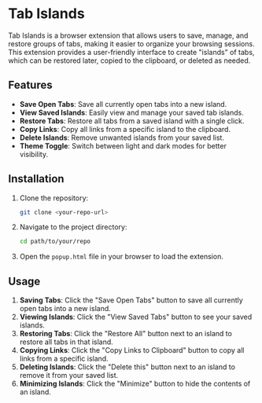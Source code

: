 # Tab Islands

Tab Islands is a browser extension that allows users to save, manage, and restore groups of tabs, making it easier to organize your browsing sessions. This extension provides a user-friendly interface to create "islands" of tabs, which can be restored later, copied to the clipboard, or deleted as needed.

## Features

- **Save Open Tabs**: Save all currently open tabs into a new island.
- **View Saved Islands**: Easily view and manage your saved tab islands.
- **Restore Tabs**: Restore all tabs from a saved island with a single click.
- **Copy Links**: Copy all links from a specific island to the clipboard.
- **Delete Islands**: Remove unwanted islands from your saved list.
- **Theme Toggle**: Switch between light and dark modes for better visibility.

## Installation

1. Clone the repository:
   ```bash
   git clone <your-repo-url>
   ```

2. Navigate to the project directory:
   ```bash
   cd path/to/your/repo
   ```

3. Open the `popup.html` file in your browser to load the extension.

## Usage

1. **Saving Tabs**: Click the "Save Open Tabs" button to save all currently open tabs into a new island.
2. **Viewing Islands**: Click the "View Saved Tabs" button to see your saved islands.
3. **Restoring Tabs**: Click the "Restore All" button next to an island to restore all tabs in that island.
4. **Copying Links**: Click the "Copy Links to Clipboard" button to copy all links from a specific island.
5. **Deleting Islands**: Click the "Delete this" button next to an island to remove it from your saved list.
6. **Minimizing Islands**: Click the "Minimize" button to hide the contents of an island.

